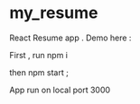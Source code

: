 # my_resume
React Resume app . Demo here :


First , run npm i 


then npm start ;


App run on local port 3000
